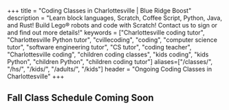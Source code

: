 +++
title = "Coding Classes in Charlottesville | Blue Ridge Boost"
description = "Learn block languages, Scratch, Coffee Script, Python, Java, and Rust! Build Lego&reg; robots and code with Scratch! Contact us to sign or and find out more details!"
keywords = ["Charlottesville coding tutor", "Charlottesville Python tutor", "cvillecoding", "coding", "computer science tutor", "software engineering tutor", "CS tutor", "coding teacher", "Charlottesville coding", "children coding classes", "kids coding", "kids Python", "children Python", "children coding tutor"]
aliases=["/classes/", "/hs/", "/kids/", "/adults/", "/kids"]
header = "Ongoing Coding Classes in Charlottesville"
+++

## Fall Class Schedule Coming Soon

<!-- <div class="container">
    <div class="row"> 
        <div class="col">
            <div class="container text-center">
                <div class="row">
                    <div class="col-sm">
                        <h3>Kindergarten to Second Grade</h3>
                        <a href="/class/coding/kids-block-coding"><b>Block Coding</b></a><br>
                        Times by request
                        <p>
                            <a href="/class/coding/scratch"><b>Scratch</b></a><br>
                            Sundays, 1:00 &ndash; 1:50 pm <br>
                            Sundays, 2:00 &ndash; 2:50 pm
                        </p>
                    </div>
                    <div class="col-sm">
                        <h3>Third to Fifth Grade</h3>
                            <p></p>
                            <a href="/class/coding/tweens-coffee-script"><b>Coffee Script</b></a> 
                            <p>
                                Sundays, 11:00 &ndash; 11:50 am<br>
                                Sundays, 3:30 &ndash; 4:30 pm<br>
                                Other times by request
                            </p>
                    </div>
                    <div class="col-sm">
                        <h3>Sixth to Eight Grade</h3>
                            <p></p>
                            <a href="/class/coding/middle-school-python"><b>Python</b></a></br>
                            Saturdays, 2:30 &ndash; 3:20 pm<br>
                            Sundays, 12:00 &mdash; 12:50 pm<br>
                            Other times by request<br>
                            <p></p>
                    </div>
                </div>
            </div>
        </div>
    </div>
    <div class="row  justify-content-center">
        <div class="col col-md-8">
            <div class="vstack gap-3 px-2 pb-2 text-center">  
                <div class="px-2 darknote">
                        Four coding classes for only $95!<br>
                        Small classes &mdash; no more than six students in a class.
                </div>
                <div class="px-2 darknote">
                        <b><a href="https://trialcodingclasses.youcanbook.me/">Sign up for a free trial coding class</a> or email <a href="mailto:nora@blueridgeboost.com"><em>nora@blueridgeboost.com</em></a> to join or request a class!  </b>
                </div>
                <div class="px-2 darknote">
                    All coding classes are held at the Blue Ridge Boost office at <a href="https://www.google.com/maps/place/222+Court+Square,+Charlottesville,+VA+22902/@38.0310664,-78.4791609,17z/data=!3m1!4b1!4m5!3m4!1s0x89b38627a3559ba7:0x8f9b07d311b4dd9b!8m2!3d38.0310622!4d-78.4769669">222 Court Square, Charlottesville</a>. 
                </div>
            </div>
        </div>
    </div>
</div> -->


